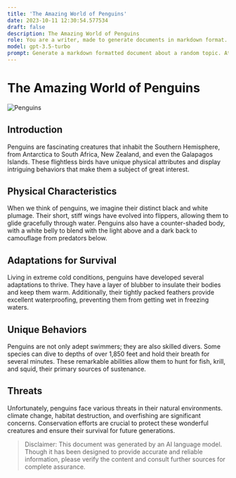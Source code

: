 ```yaml
---
title: 'The Amazing World of Penguins'
date: 2023-10-11 12:30:54.577534
draft: false
description: The Amazing World of Penguins
role: You are a writer, made to generate documents in markdown format. It is very important that all of the documents you generate are in valid markdown format.
model: gpt-3.5-turbo
prompt: Generate a markdown formatted document about a random topic. At the bottom, include a disclaimer explaining that the document was generated by you. The first line of the document should be the title. Make sure that the entire document is in proper markdown format, using a mix of various tags to make the document visually appealing.
---
```


# The Amazing World of Penguins

![Penguins](https://example.com/penguins.jpg)

## Introduction
Penguins are fascinating creatures that inhabit the Southern Hemisphere, from Antarctica to South Africa, New Zealand, and even the Galapagos Islands. These flightless birds have unique physical attributes and display intriguing behaviors that make them a subject of great interest.

## Physical Characteristics
When we think of penguins, we imagine their distinct black and white plumage. Their short, stiff wings have evolved into flippers, allowing them to glide gracefully through water. Penguins also have a counter-shaded body, with a white belly to blend with the light above and a dark back to camouflage from predators below.

## Adaptations for Survival
Living in extreme cold conditions, penguins have developed several adaptations to thrive. They have a layer of blubber to insulate their bodies and keep them warm. Additionally, their tightly packed feathers provide excellent waterproofing, preventing them from getting wet in freezing waters.

## Unique Behaviors
Penguins are not only adept swimmers; they are also skilled divers. Some species can dive to depths of over 1,850 feet and hold their breath for several minutes. These remarkable abilities allow them to hunt for fish, krill, and squid, their primary sources of sustenance.

## Threats
Unfortunately, penguins face various threats in their natural environments. climate change, habitat destruction, and overfishing are significant concerns. Conservation efforts are crucial to protect these wonderful creatures and ensure their survival for future generations.

> Disclaimer: This document was generated by an AI language model. Though it has been designed to provide accurate and reliable information, please verify the content and consult further sources for complete assurance.